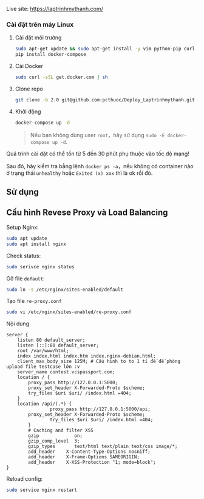 Live site: https://laptrinhmythanh.com/


### Cài đặt trên máy Linux

1. Cài đặt môi trường

    ```bash
    sudo apt-get update && sudo apt-get install -y vim python-pip curl git
    pip install docker-compose
    ```

2. Cài Docker 

   ```bash
   sudo curl -sSL get.docker.com | sh
   ```


3. Clone repo

    ```bash
    git clone -b 2.0 git@github.com:pcthuoc/Deploy_Laptrinhmythanh.git && cd Deploy_Laptrinhmythanh
    ```

4. Khởi động

    ```bash
    docker-compose up -d
    ```

    > Nếu bạn không dùng user `root`，hãy sử dụng `sudo -E docker-compose up -d`.

Quá trình cài đặt có thể tốn từ 5 đến 30 phút phụ thuộc vào tốc độ mạng!

Sau đó, hãy kiểm tra bằng lệnh `docker ps -a`，nếu không có container nào ở trạng thái `unhealthy` hoặc `Exited (x) xxx` thì là ok rồi đó.

## Sử dụng

## Cấu hình Revese Proxy và Load Balancing

Setup Nginx:

```sh
sudo apt update
sudo apt install nginx
```

Check status: 

```sh
sudo serivce nginx status
```

Gỡ file `default`:

```sh
sudo ln -s /etc/nginx/sites-enabled/default
```

Tạo file `re-proxy.conf`

```sh
sudo vi /etc/nginx/sites-enabled/re-proxy.conf
```

Nội dung

```nginx
server {
	listen 80 default_server;
	listen [::]:80 default_server;
  	root /var/www/html;
	index index.html index.htm index.nginx-debian.html;
	client_max_body_size 125M; # Cấu hình to to 1 tí để đề phòng upload file testcase lớn :v
	server_name contest.vcspassport.com;
	location / {
		proxy_pass http://127.0.0.1:5000;
		proxy_set_header X-Forwarded-Proto $scheme;
		try_files $uri $uri/ /index.html =404;
	}
	location /api/(.*) {
                proxy_pass http://127.0.0.1:5000/api;
		proxy_set_header X-Forwarded-Proto $scheme;
                try_files $uri $uri/ /index.html =404;
        }
        # Caching and filter XSS
        gzip             on;
        gzip_comp_level  3;
        gzip_types       text/html text/plain text/css image/*;
        add_header    X-Content-Type-Options nosniff;
        add_header    X-Frame-Options SAMEORIGIN;
        add_header    X-XSS-Protection "1; mode=block";
}
```

Reload config:

```sh
sudo service nginx restart
```
